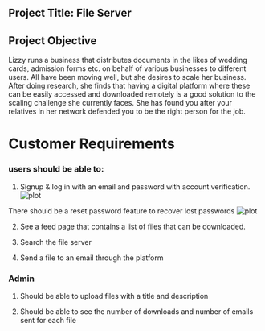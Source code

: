 ## Project Title: File Server

## Project Objective
Lizzy runs a business that distributes documents in the likes of wedding cards, admission forms etc. on behalf of various businesses to different users. All have been moving well, but she desires to scale her business. After doing research, she finds that having a digital platform where these can be easily accessed and downloaded remotely is a good solution to the scaling challenge she currently faces. She has found you after your relatives in her network defended you to be the right person for the job.


# Customer Requirements
 ### users should be able to:
1. Signup & log in with an email and password with account verification.
![plot]()

There should be a reset password feature to recover lost passwords
![plot]()

2. See a feed page that contains a list of files that can be downloaded.

3. Search the file server

4. Send a file to an email through the platform

### Admin
1. Should be able to upload files with a title and description

2. Should be able to see the number of downloads and number of emails sent for each file